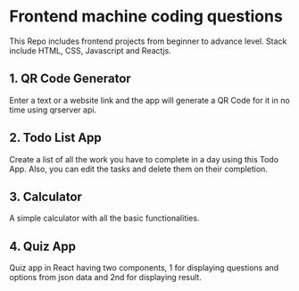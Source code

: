 # Frontend machine coding questions
This Repo includes frontend projects from beginner to advance level. Stack include HTML, CSS, Javascript and Reactjs.

## 1. QR Code Generator
Enter a text or a website link and the app will generate a QR Code for it in no time using qrserver api.

## 2. Todo List App
Create a list of all the work you have to complete in a day using this Todo App. 
Also, you can edit the tasks and delete them on their completion.

## 3. Calculator
A simple calculator with all the basic functionalities.

## 4. Quiz App
Quiz app in React having two components, 1 for displaying questions and options from json data and 2nd for displaying result.
